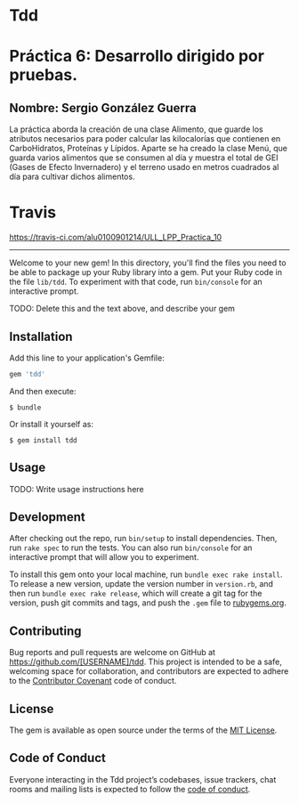 # Tdd

# Práctica 6: Desarrollo dirigido por pruebas.
## Nombre: Sergio González Guerra

La práctica aborda la creación de una clase Alimento, que guarde los atributos necesarios para poder calcular las kilocalorías que contienen en CarboHidratos, Proteínas y Lípidos. Aparte se ha creado la clase Menú, que guarda varios alimentos que se consumen al día y muestra el total de GEI (Gases de Efecto Invernadero) y el terreno usado en metros cuadrados al día para cultivar dichos alimentos.

# Travis

https://travis-ci.com/alu0100901214/ULL_LPP_Practica_10










------------------------------------------------------------------------------------------------------------------------------


Welcome to your new gem! In this directory, you'll find the files you need to be able to package up your Ruby library into a gem. Put your Ruby code in the file `lib/tdd`. To experiment with that code, run `bin/console` for an interactive prompt.

TODO: Delete this and the text above, and describe your gem

## Installation

Add this line to your application's Gemfile:

```ruby
gem 'tdd'
```

And then execute:

    $ bundle

Or install it yourself as:

    $ gem install tdd

## Usage

TODO: Write usage instructions here

## Development

After checking out the repo, run `bin/setup` to install dependencies. Then, run `rake spec` to run the tests. You can also run `bin/console` for an interactive prompt that will allow you to experiment.

To install this gem onto your local machine, run `bundle exec rake install`. To release a new version, update the version number in `version.rb`, and then run `bundle exec rake release`, which will create a git tag for the version, push git commits and tags, and push the `.gem` file to [rubygems.org](https://rubygems.org).

## Contributing

Bug reports and pull requests are welcome on GitHub at https://github.com/[USERNAME]/tdd. This project is intended to be a safe, welcoming space for collaboration, and contributors are expected to adhere to the [Contributor Covenant](http://contributor-covenant.org) code of conduct.

## License

The gem is available as open source under the terms of the [MIT License](https://opensource.org/licenses/MIT).

## Code of Conduct

Everyone interacting in the Tdd project’s codebases, issue trackers, chat rooms and mailing lists is expected to follow the [code of conduct](https://github.com/[USERNAME]/tdd/blob/master/CODE_OF_CONDUCT.md).

